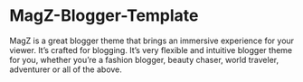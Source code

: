 # MagZ-Blogger-Template
MagZ is a great blogger theme that brings an immersive experience for your viewer. It’s crafted for blogging. It’s very flexible and intuitive blogger theme for you, whether you’re a fashion blogger, beauty chaser, world traveler, adventurer or all of the above.

